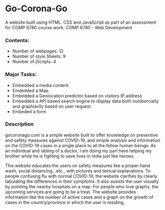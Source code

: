 # Go-Corona-Go
A website built using HTML. CSS and JavaScript as part of an assessment for COMP 6780 course work. 
COMP 6780 - Web Development

### Contents:
- Number of webpages: 12
- Number of style Sheets: 9
- Number of jScripts: 4

### Major Tasks:
- Embedded a media content.
- Emdedded a Map.
- Embedded a Geolocation predictor based on visitors IP address
- Embedded a API based search engine to display data both numbercially and graphiaclly based on user request.
- Embeded a form

### Description
gocoronago.com is a simple website built to offer knowledge on preventive and safety measures against COVID-19, and simple analysis and information on the COVID-19 cases in a single place to all the fellow human beings. As an individual and sibling of a doctor, I am doing my part here helping my brother while he is fighting to save lives in India just like heroes.

This website educates the users on safety measures like a proper hand wash, social distancing...etc., with pictures and textual explanations. To people confusing flu with normal COVID-19, the website clarifies by clearly tabulating the differences in their symptoms. It also assists the user visually by pointing the nearby hospitals on a map. For people who love graphs, the upcoming services are going to be a treat. The website provides information like the number of active cases and a graph on the growth of cases in the country/province in which the user is residing.
